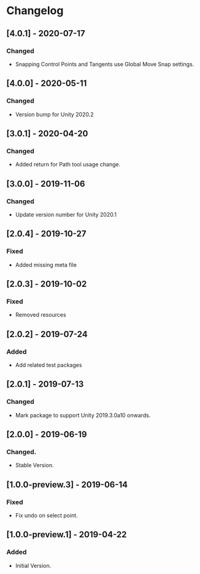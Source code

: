 # Changelog

## [4.0.1] - 2020-07-17
### Changed
- Snapping Control Points and Tangents use Global Move Snap settings.

## [4.0.0] - 2020-05-11
### Changed
- Version bump for Unity 2020.2

## [3.0.1] - 2020-04-20
### Changed
- Added return for Path tool usage change.

## [3.0.0] - 2019-11-06
### Changed
- Update version number for Unity 2020.1

## [2.0.4] - 2019-10-27
### Fixed
- Added missing meta file

## [2.0.3] - 2019-10-02
### Fixed
- Removed resources

## [2.0.2] - 2019-07-24
### Added
- Add related test packages

## [2.0.1] - 2019-07-13
### Changed
- Mark package to support Unity 2019.3.0a10 onwards.

## [2.0.0] - 2019-06-19
### Changed.
- Stable Version.

## [1.0.0-preview.3] - 2019-06-14
### Fixed
- Fix undo on select point.

## [1.0.0-preview.1] - 2019-04-22
### Added
- Initial Version.